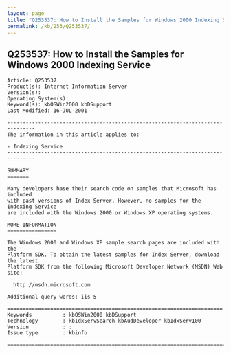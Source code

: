 ```yaml
---
layout: page
title: "Q253537: How to Install the Samples for Windows 2000 Indexing Service"
permalink: /kb/253/Q253537/
---
```


## Q253537: How to Install the Samples for Windows 2000 Indexing Service

	Article: Q253537
	Product(s): Internet Information Server
	Version(s): 
	Operating System(s): 
	Keyword(s): kbOSWin2000 kbDSupport
	Last Modified: 16-JUL-2001
	
	-------------------------------------------------------------------------------
	The information in this article applies to:
	
	- Indexing Service 
	-------------------------------------------------------------------------------
	
	SUMMARY
	=======
	
	Many developers base their search code on samples that Microsoft has included
	with past versions of Index Server. However, no samples for the Indexing Service
	are included with the Windows 2000 or Windows XP operating systems.
	
	MORE INFORMATION
	================
	
	The Windows 2000 and Windows XP sample search pages are included with the
	Platform SDK. To obtain the latest samples for Index Server, download the latest
	Platform SDK from the following Microsoft Developer Network (MSDN) Web site:
	
	  http://msdn.microsoft.com
	
	Additional query words: iis 5
	
	======================================================================
	Keywords          : kbOSWin2000 kbDSupport 
	Technology        : kbIdxServSearch kbAudDeveloper kbIdxServ100
	Version           : :
	Issue type        : kbinfo
	
	=============================================================================
	

